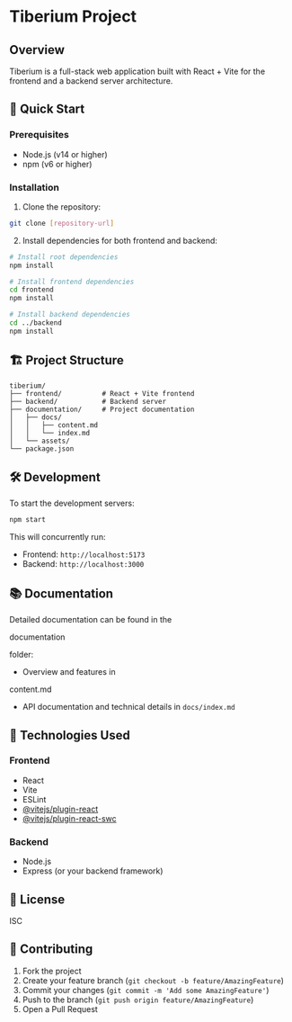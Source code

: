 # Tiberium Project

## Overview
Tiberium is a full-stack web application built with React + Vite for the frontend and a backend server architecture.

## 🚀 Quick Start

### Prerequisites
- Node.js (v14 or higher)
- npm (v6 or higher)

### Installation
1. Clone the repository:
```bash
git clone [repository-url]
```

2. Install dependencies for both frontend and backend:
```bash
# Install root dependencies
npm install

# Install frontend dependencies
cd frontend
npm install

# Install backend dependencies
cd ../backend
npm install
```

## 🏗️ Project Structure
```
tiberium/
├── frontend/          # React + Vite frontend
├── backend/           # Backend server
├── documentation/     # Project documentation
│   ├── docs/
│   │   ├── content.md
│   │   └── index.md
│   └── assets/
└── package.json
```

## 🛠️ Development

To start the development servers:

```bash
npm start
```

This will concurrently run:
- Frontend: `http://localhost:5173`
- Backend: `http://localhost:3000`

## 📚 Documentation

Detailed documentation can be found in the 

documentation

 folder:
- Overview and features in 

content.md


- API documentation and technical details in `docs/index.md`

## 🔧 Technologies Used

### Frontend
- React
- Vite
- ESLint
- [@vitejs/plugin-react](https://github.com/vitejs/vite-plugin-react/blob/main/packages/plugin-react/README.md)
- [@vitejs/plugin-react-swc](https://github.com/vitejs/vite-plugin-react-swc)

### Backend
- Node.js
- Express (or your backend framework)

## 📝 License

ISC

## 👥 Contributing

1. Fork the project
2. Create your feature branch (`git checkout -b feature/AmazingFeature`)
3. Commit your changes (`git commit -m 'Add some AmazingFeature'`)
4. Push to the branch (`git push origin feature/AmazingFeature`)
5. Open a Pull Request